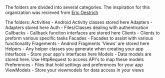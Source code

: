 The folders are divided into several categories.
The inspiration for this organization was recieved from <a href="http://blog.smartlogic.io/2013-07-09-organizing-your-android-development-code-structure/">Eric Oestrich</a>

The folders:
Activities - Android Activity classes stored here
Adapters - Adapters stored here
Auth - Files/Classes dealing with authentication
Callbacks - Callback funciton interfaces are stored here
Clients - Clients to preform various specific tasks
Facades - Facades to assist with various functionality
Fragements - Android Fragments 'Views' are stored here
Helpers - Any helper classes you generate when creating your app
Interfaces - Store your app's interfaces here
Models - Data models are stored here. Use HttpRequest to access API's to map these models
Preferences - Files that hold settings and preferences for your app
ViewModels - Store your viewmodels for data access in your views